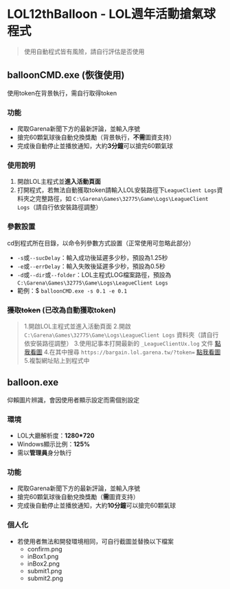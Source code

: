 # LOL12thBalloon - LOL週年活動搶氣球程式
> 使用自動程式皆有風險，請自行評估是否使用

## balloonCMD.exe (恢復使用)
使用token在背景執行，需自行取得token

### 功能
- 爬取Garena新聞下方的最新評論，並輸入序號
- 搶完60顆氣球後自動兌換獎勵（背景執行，**不需**圖資支持）
- 完成後自動停止並播放通知，大約**3分鐘**可以搶完60顆氣球

### 使用說明
1. 開啟LOL主程式並**進入活動頁面**
2. 打開程式，若無法自動獲取token請輸入LOL安裝路徑下`LeagueClient Logs`資料夾之完整路徑，如 `C:\Garena\Games\32775\Game\Logs\LeagueClient Logs`（請自行依安裝路徑調整）

### 參數設置
cd到程式所在目錄，以命令列參數方式設置（正常使用可忽略此部分）
- `-s`或`--sucDelay`：輸入成功後延遲多少秒，預設為1.25秒
- `-e`或`--errDelay`：輸入失敗後延遲多少秒，預設為0.5秒
- `-d`或`--dir`或`--folder`：LOL主程式LOG檔案路徑，預設為`C:\Garena\Games\32775\Game\Logs\LeagueClient Logs`
- 範例：$ `balloonCMD.exe -s 0.1 -e 0.1`

### ~~獲取token~~ (已改為自動獲取token)

> 1.開啟LOL主程式並進入活動頁面
> 2.開啟 `C:\Garena\Games\32775\Game\Logs\LeagueClient Logs` 資料夾（請自行依安裝路徑調整）
> 3.使用記事本打開最新的 `_LeagueClientUx.log` 文件 [點我看圖](https://i.imgur.com/NUZV33G.png)
> 4.在其中搜尋 `https://bargain.lol.garena.tw/?token=` [點我看圖](https://i.imgur.com/ZQNwUbU.png)
> 5.複製網址貼上到程式中

## balloon.exe
仰賴圖片辨識，會因使用者顯示設定而需個別設定

### 環境
- LOL大廳解析度：**1280*720**
- Windows顯示比例：**125%**
- 需以**管理員**身分執行

### 功能
- 爬取Garena新聞下方的最新評論，並輸入序號
- 搶完60顆氣球後自動兌換獎勵（**需**圖資支持）
- 完成後自動停止並播放通知，大約**10分鐘**可以搶完60顆氣球

### 個人化
- 若使用者無法和開發環境相同，可自行截圖並替換以下檔案
  - confirm.png
  - inBox1.png
  - inBox2.png
  - submit1.png
  - submit2.png